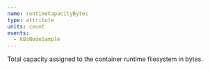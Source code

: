 ```yaml
---
name: runtimeCapacityBytes
type: attribute
units: count
events:
  - K8sNodeSample
---
```


Total capacity assigned to the container runtime filesystem in bytes.
